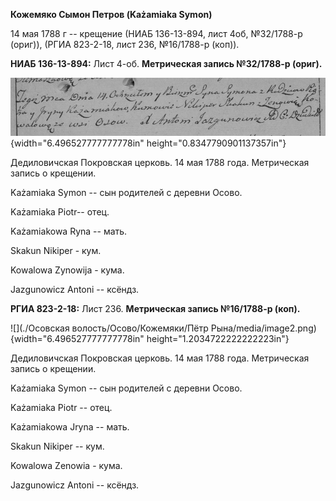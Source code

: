 **Кожемяко Сымон Петров (Każamiaka Symon)**

14 мая 1788 г -- крещение (НИАБ 136-13-894, лист 4об, №32/1788-р
(ориг)), (РГИА 823-2-18, лист 236, №16/1788-р (коп)).

**НИАБ 136-13-894:** Лист 4-об. **Метрическая запись №32/1788-р
(ориг).**

![](./media/266124bb4c9f38ad941a3a6ab3985dfa8e267a58.png){width="6.496527777777778in"
height="0.8347790901137357in"}

Дедиловичская Покровская церковь. 14 мая 1788 года. Метрическая запись о
крещении.

Każamiaka Symon -- сын родителей с деревни Осово.

Każamiaka Piotr-- отец.

Każamiakowa Ryna -- мать.

Skakun Nikiper - кум.

Kowalowa Zynowija - кума.

Jazgunowicz Antoni -- ксёндз.

**РГИА 823-2-18:** Лист 236. **Метрическая запись №16/1788-р (коп).**

![](./Осовская волость/Осово/Кожемяки/Пётр Рына/media/image2.png){width="6.496527777777778in"
height="1.2034722222222223in"}

Дедиловичская Покровская церковь. 14 мая 1788 года. Метрическая запись о
крещении.

Każamiaka Symon -- сын родителей с деревни Осово.

Każamiaka Piotr -- отец.

Każamiakowa Jryna -- мать.

Skakun Nikiper -- кум.

Kowalowa Zenowia - кума.

Jazgunowicz Antoni -- ксёндз.
